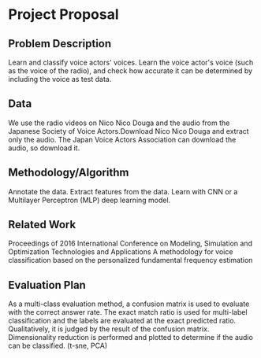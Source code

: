# Project Proposal

## Problem Description  
 Learn and classify voice actors' voices. Learn the voice actor's voice (such as the voice of the radio), and check how accurate it can be determined by including the voice as test data.
 
## Data  
 We use the radio videos on Nico Nico Douga and the audio from the Japanese Society of Voice Actors.Download Nico Nico Douga and extract only the audio. The Japan Voice Actors Association can download the audio, so download it.
 
## Methodology/Algorithm  
 Annotate the data.
 Extract features from the data.
 Learn with CNN or a Multilayer Perceptron (MLP) deep learning model.
 
## Related Work  
 Proceedings of 2016 International Conference on Modeling, Simulation and Optimization Technologies and Applications
 A methodology for voice classification based on the personalized fundamental frequency estimation
 
## Evaluation Plan   
 As a multi-class evaluation method, a confusion matrix is used to evaluate with the correct answer rate.
 The exact match ratio is used for multi-label classification and the labels are evaluated at the exact predicted ratio.
 Qualitatively, it is judged by the result of the confusion matrix.
 Dimensionality reduction is performed and plotted to determine if the audio can be classified. (t-sne, PCA)
